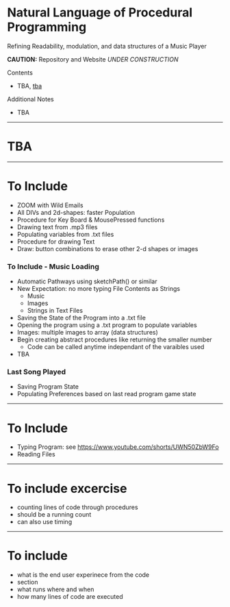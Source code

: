 # Natural Language of Procedural Programming
Refining Readability, modulation, and data structures of a Music Player

**CAUTION:** Repository and Website *UNDER CONSTRUCTION*

Contents
- TBA, <a href="">tba</a>

Additional Notes
- TBA

---

# TBA

---

# To Include
- ZOOM with Wild Emails
- All DIVs and 2d-shapes: faster Population
- Procedure for Key Board & MousePressed functions
- Drawing text from .mp3 files
- Populating variables from .txt files
- Procedure for drawing Text
- Draw: button combinations to erase other 2-d shapes or images

### To Include - Music Loading
- Automatic Pathways using sketchPath() or similar
- New Expectation: no more typing File Contents as Strings
  - Music
  - Images
  - Strings in Text Files
- Saving the State of the Program into a .txt file
- Opening the program using a .txt program to populate variables
- Images: multiple images to array (data structures)
- Begin creating abstract procedures like returning the smaller number
  - Code can be called anytime independant of the varaibles used
- TBA

### Last Song Played
- Saving Program State
- Populating Preferences based on last read program game state

---

# To Include
- Typing Program: see https://www.youtube.com/shorts/UWN50ZbW9Fo
- Reading Files 

---

# To include excercise
- counting lines of code through procedures
- should be a running count
- can also use timing

---

# To include
- what is the end user experinece from the code
- section
- what runs where and when
- how many lines of code are executed

